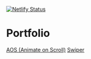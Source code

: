 [![Netlify Status](https://api.netlify.com/api/v1/badges/97de23c3-ce46-4695-85c3-875471d9f0b3/deploy-status)](https://app.netlify.com/sites/awesome-mcclintock-132454/deploys)

# Portfolio

[AOS (Animate on Scroll)](https://michalsnik.github.io/aos/)
[Swiper](https://swiperjs.com/api/)